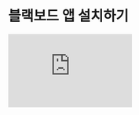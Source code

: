 # 블랙보드 앱 설치하기
<iframe width="50%" src="https://www.youtube.com/embed/E2QXqFaKuTg" frameborder="0" allowfullscreen></iframe>